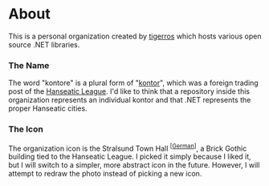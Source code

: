# About
This is a personal organization created by [tigerros](https://github.com/tigerros) which hosts various open source .NET libraries.

### The Name
The word "kontore" is a plural form of "[kontor](https://en.wikipedia.org/wiki/Kontor)", which was a foreign trading post of the [Hanseatic League](https://en.wikipedia.org/wiki/Hanseatic_League). I'd like to think that a repository inside this organization represents an individual kontor and that .NET represents the proper Hanseatic cities.

### The Icon
The organization icon is the Stralsund Town Hall <sup>\[[German](https://de.wikipedia.org/wiki/Stralsunder_Rathaus)\]</sup>, a Brick Gothic building tied to the Hanseatic League. I picked it simply because I liked it, but I will switch to a simpler, more abstract icon in the future. However, I will attempt to redraw the photo instead of picking a new icon.